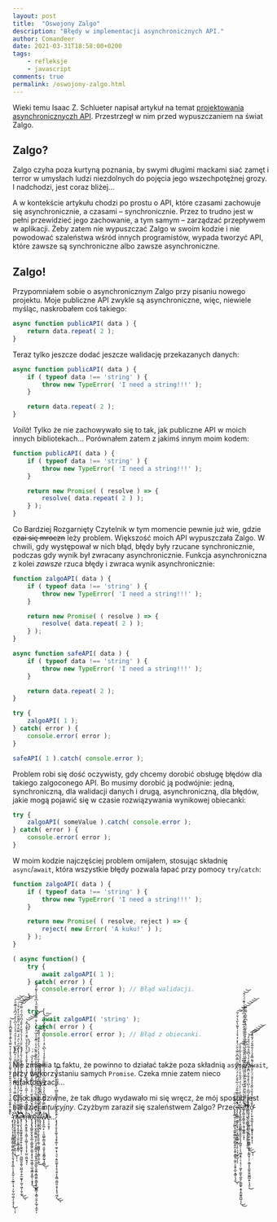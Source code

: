 ```yaml
---
layout: post
title:  "Oswojony Zalgo"
description: "Błędy w implementacji asynchronicznych API."
author: Comandeer
date: 2021-03-31T18:58:00+0200
tags:
    - refleksje
    - javascript
comments: true
permalink: /oswojony-zalgo.html
---
```


Wieki temu Isaac Z. Schlueter napisał artykuł na temat [projektowania asynchronicznyczh API](https://blog.izs.me/2013/08/designing-apis-for-asynchrony). Przestrzegł w nim przed wypuszczaniem na świat Zalgo.<!--more-->

## Zalgo?

Zalgo czyha poza kurtyną poznania, by swymi długimi mackami siać zamęt i terror w umysłach ludzi niezdolnych do pojęcia jego wszechpotężnej grozy. I nadchodzi, jest coraz bliżej…

A w kontekście artykułu chodzi po prostu o API, które czasami zachowuje się asynchronicznie, a czasami – synchronicznie. Przez to trudno jest w pełni przewidzieć jego zachowanie, a tym samym – zarządzać przepływem w aplikacji. Żeby zatem nie wypuszczać Zalgo w swoim kodzie i nie powodować szaleństwa wśród innych programistów, wypada tworzyć API, które zawsze są synchroniczne albo zawsze asynchroniczne.

## Zalgo!

Przypomniałem sobie o asynchronicznym Zalgo przy pisaniu nowego projektu. Moje publiczne API zwykle są asynchroniczne, więc, niewiele myśląc, naskrobałem coś takiego:

```javascript
async function publicAPI( data ) {
	return data.repeat( 2 );
}
```

Teraz tylko jeszcze dodać jeszcze walidację przekazanych danych:

```javascript
async function publicAPI( data ) {
	if ( typeof data !== 'string' ) {
		throw new TypeError( 'I need a string!!!' );
	}

	return data.repeat( 2 );
}
```

_Voilà_! Tylko że nie zachowywało się to tak, jak publiczne API w moich innych bibliotekach… Porównałem zatem z jakimś innym moim kodem:

```javascript
function publicAPI( data ) {
	if ( typeof data !== 'string' ) {
		throw new TypeError( 'I need a string!!!' );
	}

	return new Promise( ( resolve ) => {
		resolve( data.repeat( 2 ) );
	} );
}
```

Co Bardziej Rozgarnięty Czytelnik w tym momencie pewnie już wie, gdzie ~~czai się mroczn~~ leży problem. Większość moich API wypuszczała Zalgo. W chwili, gdy występował w nich błąd, błędy były rzucane synchronicznie, podczas gdy wynik był zwracany asynchronicznie. Funkcja asynchroniczna z kolei _zawsze_ rzuca błędy i zwraca wynik asynchronicznie:

```javascript
function zalgoAPI( data ) {
	if ( typeof data !== 'string' ) {
		throw new TypeError( 'I need a string!!!' );
	}

	return new Promise( ( resolve ) => {
		resolve( data.repeat( 2 ) );
	} );
}

async function safeAPI( data ) {
	if ( typeof data !== 'string' ) {
		throw new TypeError( 'I need a string!!!' );
	}

	return data.repeat( 2 );
}

try {
	zalgoAPI( 1 );
} catch( error ) {
	console.error( error );
}

safeAPI( 1 ).catch( console.error );
```

Problem robi się dość oczywisty, gdy chcemy dorobić obsługę błędów dla takiego zalgoconego API. Bo musimy dorobić ją podwójnie: jedną, synchroniczną, dla walidacji danych i drugą, asynchroniczną, dla błędów, jakie mogą pojawić się w czasie rozwiązywania wynikowej obiecanki:

```javascript
try {
	zalgoAPI( someValue ).catch( console.error );
} catch( error ) {
	console.error( error );
}
```

W moim kodzie najczęściej problem omijałem, stosując składnię `async`/`await`, która wszystkie błędy pozwala łapać przy pomocy `try`/`catch`:

```javascript
function zalgoAPI( data ) {
	if ( typeof data !== 'string' ) {
		throw new TypeError( 'I need a string!!!' );
	}

	return new Promise( ( resolve, reject ) => {
		reject( new Error( 'A kuku!' ) );
	} );
}

( async function() {
	try {
		await zalgoAPI( 1 );
	} catch( error ) {
		console.error( error ); // Błąd walidacji.
	}

	try {
		await zalgoAPI( 'string' );
	} catch( error ) {
		console.error( error ); // Błąd z obiecanki.
	}
}() );
```

Nie zmienia to faktu, że powinno to działać także poza składnią `async`/`await`, przy wykorzystaniu samych `Promise`. Czeka mnie zatem nieco refaktoryzacji…

Chociaż dziwne, że tak długo wydawało mi się wręcz, że mój sposób jest bardziej _intuicyjny_. Czyżbym zaraził się szaleństwem Zalgo? <span aria-hidden="true">Przeċ̵̨̢̨͇̞̜̦̟̯̰̪̞̘̱̺͍̱̻̪̘̱̤̻̞͍̱̤͓̼̥͓͇̟̹̰͍̤͕̬̱̙̲̹̝͇̜̖̘̱̃̇͌̀̐̈͜͠ͅi̵̡̧̨̻̳̤͙͇̟͈͓̘̮̩͔̘̻͓͇̳͓̳̣̩̙̜͉̟͖̟͖̓́̄́̒͐̒͂̐́̈͑̅̌̌̀̓̈́̈́͐̽͆̎̿͛͆̌̿͛̂̈́̓̽̇̒͒̒̓̔͌͛̀̑̔̇̌̍̃̕̚̚͘̚͠͝͝ͅͅͅę̵̨̢̡̳̞̻̯͔͈̪̱̻͇̫̯̮̼͕̙̘̗̻̼̗̦͕̖̤͇͙͍̹̠̦̘̠̦͖̝̜͚̱̖̪̭͔̦͇͚̟͙̬͙̼͚̭̪̺͔͕̃̈́̄̄̂̓̈́̇͗͛͛́̈́̈́̑̃͛̒̓̓̈́̀̀̔̊̉̓̅̓̐̀͘͜͜͠͠ż̸̨̨̛̲̼̯͔̳͈̰͕̣̰̘̫̲͍̳̤͕̞͛̌̀̾̍̀͒̓͗̆͆̈́͗̒̋̇̾̅̏͆͊̀̄̃͆̅̔̒̊̋́̎̍̏̾̽̈́͒͒̋̂̈̓̅̌͊̾͂̓͆̅̍̀̅̒̍̃̄̈́̈́̂̚̚̕̕͘͝͝ͅ ̸̨̢̠̤̮̖̗̩͍͇̝̦̗̟̮͍̩̙̟͍̬͎̜͈̩́̈́̈́͊̆̍̓͐̇͒̀̆̂̇̊̅̑̇̉̉͋̄̑͋̏̋̉̍̋̌̓́̔͆͋̄̀̓̊̎̀͋̈́̽̒͆͒̅͛̿̆̿͘̕̚̕̕͘͜͜͜͝͝͝͠͝ͅͅt̸̡̧̡̧̧̖̤̖̩̫̲̭̪̥̠̗̳̮̙͖̣̱͇̳̹̟̩̟̙̳̤̟͔̦͕̳͙͓̯̫͍̼̯͚̪̲͈̙͔̘͈̣̀̓̓̊̒́͆̅̇̍̀͆̉̎̾͋̽̇͆͊͒͆͌̓̒́͐͆͂̂͗̅̏̈͋̆̓́͘͜͝͠͠͝ơ̵͔̜̙̮̤̖͈͚̞͎̖̩͚̱̥̟͓͙͓͕̩͒̄̔̈͒̉̾̏̔̏͂̾͛̽͒̄̈́̈̓̎͐͊̈́͌̿̽̉̍͐͋̅͋́̓̐̂̓̕͠͠͝͝͝ͅ ̴̧̢̧̨̡̤̖͔̩͙̝͚̻̞͇̗̰͚͔̻͙͍̩͕̱͉͙̥͓̲̜̩̩̝̭̰̦̦͕̰̲͎͎͉̣̦̰̩̺̣͖̣̗̦̥̗͎̀̑͊͊̈̔͊̐̅̒́̉̈́̆̓̈́̈́̄̈̆̆̀̽͊͐͌̑̍̏͑̄̃́̔͒̍̓͒̿̔̀͊̾̐͌̋͆̐̓̽̇̕̕̚͜͝ͅͅͅn̴̨̡̨̛̛͈͔̥̼̙͍̱̺̯̭̼̮̥͍̲̦̝̠̲̹͙̈́͐͑̊̓̔̉́̽͐̿͑͒̒́͂̄͊̏̈́̒̔̾̾̃̓͆̎̈͗̊͆̈́̅̓̔̊͑̾̎̈́͛̔̈́̓͆̀͗̊̈́͆̌͛̍̅͊̑̀̕̕̚͜͠͝͝ͅͅͅi̴̢̛̛̛̛̬͍͖̘̝͓͎͍̖̹̦̭̠͈̱͇͉̭̳͐̌́͛̿̈͒̐̏̃͐̓̈́̉̌́͗̍́̍̎̉̑̓̾̂̅̆̏̄̈͛̀͑̾̈́͆̈́̀̈́̈́́̿̈̊́̑͗̎̂̆̎͛̒̀̌̇̊͑͘͘̚͠͝͝͠ͅe̶̡̡̛͉͎̖̘͚̰͖̭̞͖̯͎͍̩̥͚̯̮̘̜̹̤̪̲̲̼̬̯͈̹̺̲̭͔̯̜̲͚̟̗̫̫̩͖̦̗̱̗͚̿̾̎̓͂̅̈́̐͛̅̒́̅̊́̄̒͛̆̽́̓̍̽̀̊̈́͒͊̓́̋̍͐͗̋̇̓̑̈́̉́͛́͒̃̓̇̌̌́͆̈́̅́̈́̿̈́̚̚̕͘̕̚͜͜͝͝͝͠͝ͅm̶̢̡̛͙̼̮̥̥͍̜̭͖̦̝̰̺̩̖̞̞̩͓̜̺̤̯͖̮̘̘̅̊̋̀̃͑̅̆̔̑̌͒̇̓̅̎̇̇͗̈́̃͋͑̈́̓̓̔̍͒̐̉̾̌̄̈̀̉̄̀̑̉̆̈̆̽̈́̄͒͊̓͂̒̕̚͘͘͘͝͠͝͝͝͝ͅơ̵̢̧̡̢̡̻͍̼̝̮̟͈̪̖̠͇̱͖̗̫̪̥͙̞̞̠͖͉̳̗̠̲͉̱̳͓̭͖̹̦̱̟̟̇́̀́͂̈̔̆͌́̉̈̋̈̈̾̈́̐̈̿̊͌̿̆̔̑͒̔̌̒̏͘̕͘͘͜͜͝ͅż̷̧̢̢͕̦̮̭̭̬͇͖̘̠̥̤̘͓̤̟͇͍͉͉̰̬̟̪͙̫̪̱̹͈̯͇͓̻͖̼͎̳̬̙̬͖̪͇͔͙̻̠̮̼̣̙̲̘͕̼̱̜͗̂͑̈́̈̐́͌̈́͂͐̈́̊̉̈́͒̓̾͊̽̓̀̌̂̀̾̏̋̏͋͌̏͒͛͐͗͂̄̾̾̅̈͛͑̇́̀̇̐̿̆̅́́̌͌̈́̔͆͒̌̔̒͌͛́͂̚͝ͅl̴̢̢̞̭̝̫̬̼̩̜͍̟̱̫̱̣͚̦͖̪̳̘̗̭͇̖̼̫͕̪̐̊̓͋͊̒̓̄̍̀̀̈́̐̿̽̋̆́̄̒̈͊̒̄̂͆͋̒̋̓̈́̾͐̈́̀͛̐̆͊̈́̋̃͊̕̕̕͜͝͠i̴̢̬̞̯̞̫̖̽̓̌̈́̀̎̀͆̉͑̃͆͊̃̎̔̀̄̌͑̈̉̔̆̊̔́̕͘̕͘̚͘͝w̷̨̢̨̛̛̛̛̛͈̪̦̙̣̦̯͖̺̜̻̮͉͇̣̤̼̥̖̬̱̳̯̰̠̘͍̻̌̒̿͂̆̿̓̃̌̂͆̔̉́̍͆͑͊̏̋̈́̑̊̉̉͌̿̏̾̑̒̒̍̀͆̀̊̍͑̇̒̈́̆́̃͛̊͛̆̓̉̍̚̕̕͘͘̚͘̚͜͝͠ͅe̷̜̠̝̠̱̞̗̎͐̾…̷̧̡̡̙̩̬̠̥͚͔͉̘̱̥͚̩̜͖̠͕̟͉̤͉͔͍̼͚̦̟̜̥̘͍̝͙̤̻̠͇̤͈͔̬̦̙̥̩͖̗̊̑͊̒͋͗̓̈́̅͌̀̅͆̍̇͋̈̀̋̈́̎̈́̋́͘̕͜͜͝ͅ</span>
